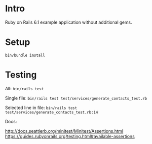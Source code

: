 # Intro

Ruby on Rails 6.1 example application without additional gems.

# Setup

`bin/bundle install`

# Testing

All: `bin/rails test`

Single file: `bin/rails test test/services/generate_contacts_test.rb`

Selected line in file: `bin/rails test test/services/generate_contacts_test.rb:14`

Docs:

http://docs.seattlerb.org/minitest/Minitest/Assertions.html
https://guides.rubyonrails.org/testing.html#available-assertions
